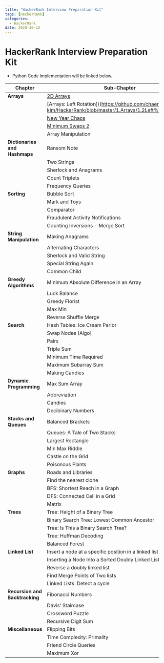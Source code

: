 ```yaml
---
title: "HackerRank Interview Preparation Kit"
tags: [HackerRank]
categories:
  - HackerRank
date: 2020-10-12
---
```


# HackerRank Interview Preparation Kit
- Python Code Implementation will be linked below.


| Chapter                        | Sub-Chapter                                           | Level |
| ------------------------------ | ----------------------------------------------------- | ----- |
| **Arrays**                     | [2D Arrays](https://github.com/chaerim-kim/HackerRank/blob/master/1.Arrays/1.12D%20Array.py) | 1 |
|                                | [Arrays: Left Rotation]((https://github.com/chaerim-kim/HackerRank/blob/master/1.Arrays/1.2Left%20Rotation.py) | 1 |
|                                | [New Year Chaos](https://github.com/chaerim-kim/HackerRank/blob/master/1.Arrays/1.3NewYearChaos.py) | 2 |
|                                | [Minimum Swaps 2](https://github.com/chaerim-kim/HackerRank/blob/master/1.Arrays/1.4minimumSwaps.py) | 2 |
|                                | Array Manipulation                                    | 3     |
| **Dictionaries and Hashmaps**  | Ransom Note                                           | 1     |
|                                | Two Strings                                           | 1     |
|                                | Sherlock and Anagrams                                 | 2     |
|                                | Count Triplets                                        | 2     |
|                                | Frequency Queries                                     | 2     |
| **Sorting**                    | Bubble Sort                                           | 1     |
|                                | Mark and Toys                                         | 1     |
|                                | Comparator                                            | 2     |
|                                | Fraudulent Activity Notifications                     | 2     |
|                                | Counting Inversions - Merge Sort                      | 3     |
| **String Manipulation**        | Making Anagrams                                       | 1     |
|                                | Alternating Characters                                | 1     |
|                                | Sherlock and Valid String                             | 2     |
|                                | Special String Again                                  | 2     |
|                                | Common Child                                          | 2     |
| **Greedy Algorithms**          | Minimum Absolute Difference in an Array               | 1     |
|                                | Luck Balance                                          | 1     |
|                                | Greedy Florist                                        | 2     |
|                                | Max Min                                               | 2     |
|                                | Reverse Shuffle Merge                                 | 3     |
| **Search**                     | Hash Tables: Ice Cream Parlor                         | 2     |
|                                | Swap Nodes \[Algo\]                                   | 2     |
|                                | Pairs                                                 | 2     |
|                                | Triple Sum                                            | 2     |
|                                | Minimum Time Required                                 | 2     |
|                                | Maximum Subarray Sum                                  | 3     |
|                                | Making Candies                                        | 3     |
| **Dynamic Programming**        | Max Sum Array                                         | 2     |
|                                | Abbreviation                                          | 2     |
|                                | Candies                                               | 2     |
|                                | Decibinary Numbers                                    | 3     |
| **Stacks and Queues**          | Balanced Brackets                                     | 2     |
|                                | Queues: A Tale of Two Stacks                          | 2     |
|                                | Largest Rectangle                                     | 2     |
|                                | Min Max Riddle                                        | 2     |
|                                | Castle on the Grid                                    | 2     |
|                                | Poisonous Plants                                      | 3     |
| **Graphs**                     | Roads and Libraries                                   | 2     |
|                                | Find the nearest clone                                | 2     |
|                                | BFS: Shortest Reach in a Graph                        | 3     |
|                                | DFS: Connected Cell in a Grid                         | 3     |
|                                | Matrix                                                | 3     |
| **Trees**                      | Tree: Height of a Binary Tree                         | 1     |
|                                | Binary Search Tree: Lowest Common Ancestor            | 1     |
|                                | Tree: Is This a Binary Search Tree?                   | 2     |
|                                | Tree: Huffman Decoding                                | 2     |
|                                | Balanced Forest                                       | 3     |
| **Linked List**                | Insert a node at a specific position in a linked list | 1     |
|                                | Inserting a Node Into a Sorted Doubly Linked List     | 1     |
|                                | Reverse a doubly linked list                          | 1     |
|                                | Find Merge Points of Two lists                        | 1     |
|                                | Linked Lists: Detect a cycle                          | 1     |
| **Recursion and Backtracking** | Fibonacci Numbers                                     | 1     |
|                                | Davis' Staircase                                      | 2     |
|                                | Crossword Puzzle                                      | 2     |
|                                | Recursive Digit Sum                                   | 2     |
| **Miscellaneous**              | Flipping Bits                                         | 1     |
|                                | Time Complexity: Primality                            | 2     |
|                                | Friend Circle Queries                                 | 2     |
|                                | Maximum Xor                                           | 2     |
